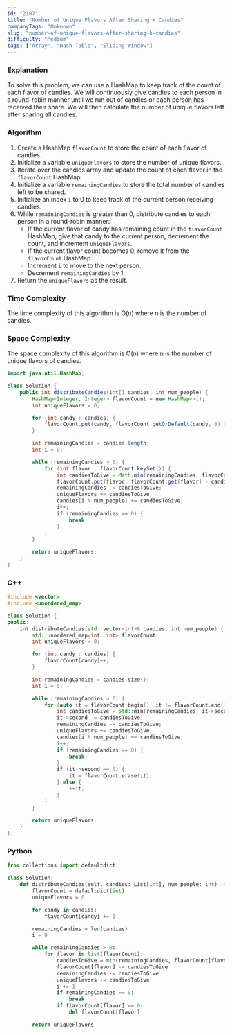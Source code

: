 ```yaml
---
id: "2107"
title: "Number of Unique Flavors After Sharing K Candies"
companyTags: "Unknown"
slug: "number-of-unique-flavors-after-sharing-k-candies"
difficulty: "Medium"
tags: ["Array", "Hash Table", "Sliding Window"]
---
```


### Explanation

To solve this problem, we can use a HashMap to keep track of the count of each flavor of candies. We will continuously give candies to each person in a round-robin manner until we run out of candies or each person has received their share. We will then calculate the number of unique flavors left after sharing all candies.

### Algorithm
1. Create a HashMap `flavorCount` to store the count of each flavor of candies.
2. Initialize a variable `uniqueFlavors` to store the number of unique flavors.
3. Iterate over the candies array and update the count of each flavor in the `flavorCount` HashMap.
4. Initialize a variable `remainingCandies` to store the total number of candies left to be shared.
5. Initialize an index `i` to 0 to keep track of the current person receiving candies.
6. While `remainingCandies` is greater than 0, distribute candies to each person in a round-robin manner:
   - If the current flavor of candy has remaining count in the `flavorCount` HashMap, give that candy to the current person, decrement the count, and increment `uniqueFlavors`.
   - If the current flavor count becomes 0, remove it from the `flavorCount` HashMap.
   - Increment `i` to move to the next person.
   - Decrement `remainingCandies` by 1.
7. Return the `uniqueFlavors` as the result.

### Time Complexity
The time complexity of this algorithm is O(n) where n is the number of candies.

### Space Complexity
The space complexity of this algorithm is O(n) where n is the number of unique flavors of candies.

```java
import java.util.HashMap;

class Solution {
    public int distributeCandies(int[] candies, int num_people) {
        HashMap<Integer, Integer> flavorCount = new HashMap<>();
        int uniqueFlavors = 0;

        for (int candy : candies) {
            flavorCount.put(candy, flavorCount.getOrDefault(candy, 0) + 1);
        }

        int remainingCandies = candies.length;
        int i = 0;

        while (remainingCandies > 0) {
            for (int flavor : flavorCount.keySet()) {
                int candiesToGive = Math.min(remainingCandies, flavorCount.get(flavor));
                flavorCount.put(flavor, flavorCount.get(flavor) - candiesToGive);
                remainingCandies -= candiesToGive;
                uniqueFlavors += candiesToGive;
                candies[i % num_people] += candiesToGive;
                i++;
                if (remainingCandies == 0) {
                    break;
                }
            }
        }

        return uniqueFlavors;
    }
}
```

### C++
```cpp
#include <vector>
#include <unordered_map>

class Solution {
public:
    int distributeCandies(std::vector<int>& candies, int num_people) {
        std::unordered_map<int, int> flavorCount;
        int uniqueFlavors = 0;

        for (int candy : candies) {
            flavorCount[candy]++;
        }

        int remainingCandies = candies.size();
        int i = 0;

        while (remainingCandies > 0) {
            for (auto it = flavorCount.begin(); it != flavorCount.end(); ) {
                int candiesToGive = std::min(remainingCandies, it->second);
                it->second -= candiesToGive;
                remainingCandies -= candiesToGive;
                uniqueFlavors += candiesToGive;
                candies[i % num_people] += candiesToGive;
                i++;
                if (remainingCandies == 0) {
                    break;
                }
                if (it->second == 0) {
                    it = flavorCount.erase(it);
                } else {
                    ++it;
                }
            }
        }

        return uniqueFlavors;
    }
};
```

### Python
```python
from collections import defaultdict

class Solution:
    def distributeCandies(self, candies: List[int], num_people: int) -> int:
        flavorCount = defaultdict(int)
        uniqueFlavors = 0

        for candy in candies:
            flavorCount[candy] += 1

        remainingCandies = len(candies)
        i = 0

        while remainingCandies > 0:
            for flavor in list(flavorCount):
                candiesToGive = min(remainingCandies, flavorCount[flavor])
                flavorCount[flavor] -= candiesToGive
                remainingCandies -= candiesToGive
                uniqueFlavors += candiesToGive
                i += 1
                if remainingCandies == 0:
                    break
                if flavorCount[flavor] == 0:
                    del flavorCount[flavor]

        return uniqueFlavors
```